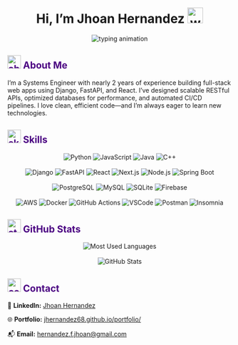 <h1 align="center"><b>Hi, I’m Jhoan Hernandez</b> <img src="https://media.giphy.com/media/hvRJCLFzcasrR4ia7z/giphy.gif" width="35" alt="wave" /></h1>

<p align="center">
  <img src="https://readme-typing-svg.herokuapp.com?font=Time+New+Roman&color=4B0082&size=25&center=true&vCenter=true&width=600&height=100&lines=Software+Developer;Systems+Engineer;Passionate+Learner" alt="typing animation" />
</p>

<h2 align="left" style="color: #4B0082;">
  <img src="https://media.giphy.com/media/v1.Y2lkPTc5MGI3NjExMGRxeWg2Zmcza2F0YWoycTZ4Z3FlemZvNG4yNTdid29ybG10ZHRvcCZlcD12MV9zdGlja2Vyc19zZWFyY2gmY3Q9cw/IdyAQJVN2kVPNUrojM/giphy.gif" width="30" alt="about me gif" />
  About Me
</h2>
<p>
I’m a Systems Engineer with nearly 2 years of experience building full-stack web apps using Django, FastAPI, and React. I’ve designed scalable RESTful APIs, optimized databases for performance, and automated CI/CD pipelines. I love clean, efficient code—and I’m always eager to learn new technologies.
</p>

<h2 align="left" style="color: #4B0082;">
  <img src="https://media.giphy.com/media/v1.Y2lkPWVjZjA1ZTQ3Ym9rN295eXEzZXEzdTdxczc4aHk1NnVtYWQ4ZjRiMzZoaHhhM2txaiZlcD12MV9zdGlja2Vyc19zZWFyY2gmY3Q9cw/1dr2kog5CiGeGmDH4E/giphy.gif" width="30" alt="skills gif" />
  Skills
</h2>
<p align="center">
  <img src="https://img.shields.io/badge/Python-3776AB?style=for-the-badge&logo=python&logoColor=white" alt="Python" />
  <img src="https://img.shields.io/badge/JavaScript-F7DF1E?style=for-the-badge&logo=javascript&logoColor=black" alt="JavaScript" />
  <img src="https://img.shields.io/badge/Java-007396?style=for-the-badge&logo=java&logoColor=white" alt="Java" />
  <img src="https://img.shields.io/badge/C%2B%2B-00599C?style=for-the-badge&logo=c%2B%2B&logoColor=white" alt="C++" /><br/><br/>
  <img src="https://img.shields.io/badge/Django-092E20?style=for-the-badge&logo=django&logoColor=white" alt="Django" />
  <img src="https://img.shields.io/badge/FastAPI-009688?style=for-the-badge&logo=fastapi&logoColor=white" alt="FastAPI" />
  <img src="https://img.shields.io/badge/React-20232A?style=for-the-badge&logo=react&logoColor=61DAFB" alt="React" />
  <img src="https://img.shields.io/badge/Next.js-000000?style=for-the-badge&logo=nextdotjs&logoColor=white" alt="Next.js" />
  <img src="https://img.shields.io/badge/Node.js-339933?style=for-the-badge&logo=node.js&logoColor=white" alt="Node.js" />
  <img src="https://img.shields.io/badge/Spring%20Boot-6DB33F?style=for-the-badge&logo=springboot&logoColor=white" alt="Spring Boot" /><br/><br/>
  <img src="https://img.shields.io/badge/PostgreSQL-316192?style=for-the-badge&logo=postgresql&logoColor=white" alt="PostgreSQL" />
  <img src="https://img.shields.io/badge/MySQL-4479A1?style=for-the-badge&logo=mysql&logoColor=white" alt="MySQL" />
  <img src="https://img.shields.io/badge/SQLite-003B57?style=for-the-badge&logo=sqlite&logoColor=white" alt="SQLite" />
  <img src="https://img.shields.io/badge/Firebase-FFCA28?style=for-the-badge&logo=firebase&logoColor=black" alt="Firebase" /><br/><br/>
  <img src="https://img.shields.io/badge/AWS-232F3E?style=for-the-badge&logo=amazonaws&logoColor=white" alt="AWS" />
  <img src="https://img.shields.io/badge/Docker-2496ED?style=for-the-badge&logo=docker&logoColor=white" alt="Docker" />
  <img src="https://img.shields.io/badge/GitHub_Actions-2088FF?style=for-the-badge&logo=githubactions&logoColor=white" alt="GitHub Actions" />
  <img src="https://img.shields.io/badge/VSCode-007ACC?style=for-the-badge&logo=visual-studio-code&logoColor=white" alt="VSCode" />
  <img src="https://img.shields.io/badge/Postman-FF6C37?style=for-the-badge&logo=postman&logoColor=white" alt="Postman" />
  <img src="https://img.shields.io/badge/Insomnia-4000BF?style=for-the-badge&logo=insomnia&logoColor=white" alt="Insomnia" />
</p>

<h2 align="left" style="color: #4B0082;">
  <img src="https://media.giphy.com/media/v1.Y2lkPTc5MGI3NjExMGtoNGRjbGpvcGo2OTRtdzlmNnpxM2l6N2swOXo0YnEyNnd3NjNtaSZlcD12MV9zdGlja2Vyc19zZWFyY2gmY3Q9cw/RVWSqOsgDAq0W3051o/giphy.gif" width="30px" alt="stats gif" />
  GitHub Stats
</h2>
<div align="center">
  <img src="https://github-readme-stats.vercel.app/api/top-langs/?username=jhernandez68&theme=dracula&hide_border=true" alt="Most Used Languages" /><br/><br/>
  <img src="https://github-readme-stats.vercel.app/api?username=jhernandez68&show_icons=true&theme=dracula&hide_border=true" alt="GitHub Stats" />
</div>

<h2 align="left" style="color: #4B0082;">
  <img src="https://media.giphy.com/media/v1.Y2lkPTc5MGI3NjExN2tueXppcW12c3h3ZGE1N2dlOWVodHF0dGY5cGxsbWRpd2tzbmg2biZlcD12MV9zdGlja2Vyc19zZWFyY2gmY3Q9cw/suBfyxIn6oUzRZQhQ4/giphy.gif" width="30px" alt="contact gif" />
  Contact
</h2>
<div align="left">
  <p>🔗 <strong>LinkedIn:</strong> <a href="https://www.linkedin.com/in/jhoan-hernandez-161134191/">Jhoan Hernandez</a></p>
  <p>🌐 <strong>Portfolio:</strong> <a href="https://jhernandez68.github.io/portfolio/">jhernandez68.github.io/portfolio/</a></p>
  <p>📬 <strong>Email:</strong> <a href="mailto:hernandez.f.jhoan@gmail.com">hernandez.f.jhoan@gmail.com</a></p>
</div>
